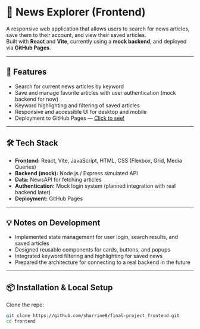 # 📰 News Explorer (Frontend)

A responsive web application that allows users to search for news articles, save them to their account, and view their saved articles.  
Built with **React** and **Vite**, currently using a **mock backend**, and deployed via **GitHub Pages**.

---

## 🚀 Features

- Search for current news articles by keyword
- Save and manage favorite articles with user authentication (mock backend for now)
- Keyword highlighting and filtering of saved articles
- Responsive and accessible UI for desktop and mobile
- Deployment to GitHub Pages — [Click to see!](https://sharrine8.github.io/final-project_frontend/)

---

## 🛠 Tech Stack

- **Frontend:** React, Vite, JavaScript, HTML, CSS (Flexbox, Grid, Media Queries)
- **Backend (mock):** Node.js / Express simulated API
- **Data:** NewsAPI for fetching articles
- **Authentication:** Mock login system (planned integration with real backend later)
- **Deployment:** GitHub Pages

---

## 💡 Notes on Development

- Implemented state management for user login, search results, and saved articles
- Designed reusable components for cards, buttons, and popups
- Integrated keyword filtering and highlighting for saved news
- Prepared the architecture for connecting to a real backend in the future

---

## 📦 Installation & Local Setup

Clone the repo:

```bash
git clone https://github.com/sharrine8/final-project_frontend.git
cd frontend
```
